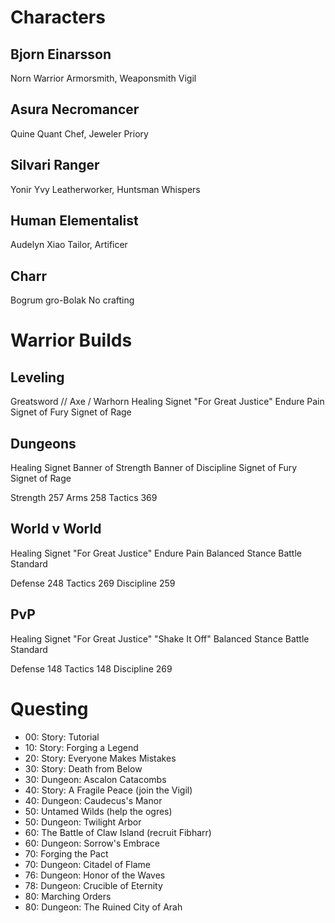 # Characters

## Bjorn Einarsson
  Norn Warrior
  Armorsmith, Weaponsmith
  Vigil
## Asura Necromancer
  Quine Quant
  Chef, Jeweler
  Priory
## Silvari Ranger
  Yonir Yvy
  Leatherworker, Huntsman
  Whispers
## Human Elementalist
  Audelyn Xiao
  Tailor, Artificer
## Charr <something>
  Bogrum gro-Bolak
  No crafting

# Warrior Builds

## Leveling

Greatsword // Axe / Warhorn
Healing Signet
"For Great Justice"
Endure Pain
Signet of Fury
Signet of Rage

## Dungeons

Healing Signet
Banner of Strength
Banner of Discipline
Signet of Fury
Signet of Rage

Strength 257
Arms 258
Tactics 369

## World v World

Healing Signet
"For Great Justice"
Endure Pain
Balanced Stance
Battle Standard

Defense 248
Tactics 269
Discipline 259

## PvP

Healing Signet
"For Great Justice"
"Shake It Off"
Balanced Stance
Battle Standard

Defense 148
Tactics 148
Discipline 269

# Questing

- 00: Story: Tutorial 
- 10: Story: Forging a Legend
- 20: Story: Everyone Makes Mistakes
- 30: Story: Death from Below
- 30: Dungeon: Ascalon Catacombs
- 40: Story: A Fragile Peace (join the Vigil)
- 40: Dungeon: Caudecus's Manor
- 50: Untamed Wilds (help the ogres)
- 50: Dungeon: Twilight Arbor
- 60: The Battle of Claw Island (recruit Fibharr)
- 60: Dungeon: Sorrow's Embrace
- 70: Forging the Pact
- 70: Dungeon: Citadel of Flame
- 76: Dungeon: Honor of the Waves
- 78: Dungeon: Crucible of Eternity
- 80: Marching Orders
- 80: Dungeon: The Ruined City of Arah